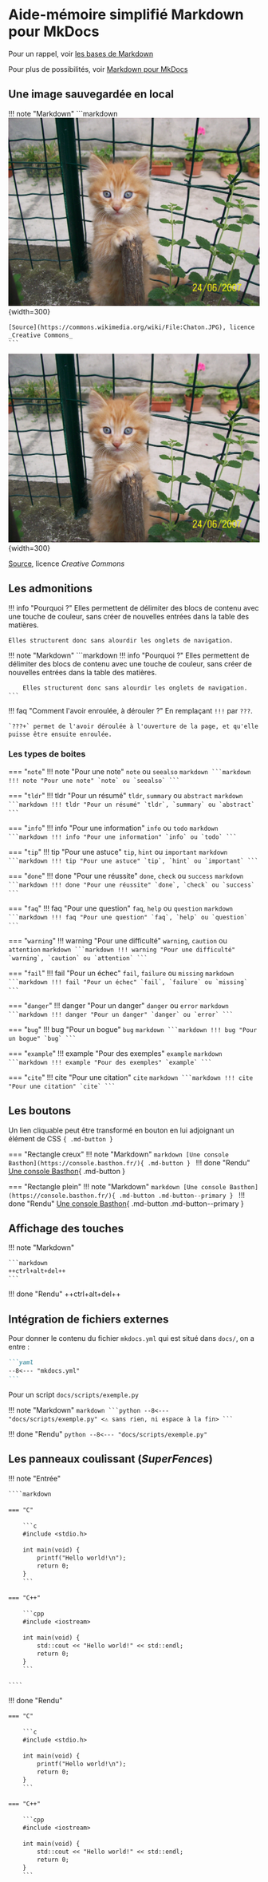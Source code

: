 # Aide-mémoire simplifié Markdown pour MkDocs

Pour un rappel, voir [les bases de Markdown](https://ens-fr.gitlab.io/mkdocs/markdown-bases/)

Pour plus de possibilités, voir [Markdown pour MkDocs](https://ens-fr.gitlab.io/mkdocs/markdown-mkdocs/)

## Une image sauvegardée en local

!!! note "Markdown"
    ```markdown
    ![Un chaton](images/Chaton.JPG){width=300}

    [Source](https://commons.wikimedia.org/wiki/File:Chaton.JPG), licence _Creative Commons_
    ```

![Un chaton](images/Chaton.JPG){width=300}

[Source](https://commons.wikimedia.org/wiki/File:Chaton.JPG), licence _Creative Commons_


## Les admonitions

!!! info "Pourquoi ?"
    Elles permettent de délimiter des blocs de contenu
      avec une touche de couleur, sans créer de nouvelles
      entrées dans la table des matières.
    
    Elles structurent donc sans alourdir les onglets de navigation.

!!! note "Markdown"
    ```markdown
    !!! info "Pourquoi ?"
        Elles permettent de délimiter des blocs de contenu
            avec une touche de couleur, sans créer de nouvelles
            entrées dans la table des matières.
        
        Elles structurent donc sans alourdir les onglets de navigation.
    ```

!!! faq "Comment l'avoir enroulée, à dérouler ?"
    En remplaçant `!!!` par `???`.

    `???+` permet de l'avoir déroulée à l'ouverture de la page, et qu'elle
    puisse être ensuite enroulée.

### Les types de boites

=== "`note`"
    !!! note "Pour une note"
        `note` ou `seealso`
        ````markdown
        ```markdown
        !!! note "Pour une note"
            `note` ou `seealso`
        ```
        ````

=== "`tldr`"
    !!! tldr "Pour un résumé"
        `tldr`, `summary` ou `abstract`
        ````markdown
        ```markdown
        !!! tldr "Pour un résumé"
            `tldr`, `summary` ou `abstract`
        ```
        ````

=== "`info`"
    !!! info "Pour une information"
        `info` ou `todo`
        ````markdown
        ```markdown
        !!! info "Pour une information"
            `info` ou `todo`
        ```
        ````

=== "`tip`"
    !!! tip "Pour une astuce"
        `tip`, `hint` ou `important`
        ````markdown
        ```markdown
        !!! tip "Pour une astuce"
            `tip`, `hint` ou `important`
        ```
        ````

=== "`done`"
    !!! done "Pour une réussite"
        `done`, `check` ou `success`
        ````markdown
        ```markdown
        !!! done "Pour une réussite"
            `done`, `check` ou `success`
        ```
        ````

=== "`faq`"
    !!! faq "Pour une question"
        `faq`, `help` ou `question`
        ````markdown
        ```markdown
        !!! faq "Pour une question"
            `faq`, `help` ou `question`
        ```
        ````

=== "`warning`"
    !!! warning "Pour une difficulté"
        `warning`, `caution` ou `attention`
        ````markdown
        ```markdown
        !!! warning "Pour une difficulté"
            `warning`, `caution` ou `attention`
        ```
        ````

=== "`fail`"
    !!! fail "Pour un échec"
        `fail`, `failure` ou `missing`
        ````markdown
        ```markdown
        !!! fail "Pour un échec"
            `fail`, `failure` ou `missing`
        ```
        ````

=== "`danger`"
    !!! danger "Pour un danger"
        `danger` ou `error`
        ````markdown
        ```markdown
        !!! danger "Pour un danger"
            `danger` ou `error`
        ```
        ````

=== "`bug`"
    !!! bug "Pour un bogue"
        `bug`
        ````markdown
        ```markdown
        !!! bug "Pour un bogue"
            `bug`
        ```
        ````

=== "`example`"
    !!! example "Pour des exemples"
        `example`
        ````markdown
        ```markdown
        !!! example "Pour des exemples"
            `example`
        ```
        ````

=== "`cite`"
    !!! cite "Pour une citation"
        `cite`
        ````markdown
        ```markdown
        !!! cite "Pour une citation"
            `cite`
        ```
        ````

## Les boutons

Un lien cliquable peut être transformé en bouton en lui adjoignant un élément de CSS `{ .md-button }`

=== "Rectangle creux"
    !!! note "Markdown"
        ```markdown
        [Une console Basthon](https://console.basthon.fr/){ .md-button }
        ```
    !!! done "Rendu"
        [Une console Basthon](https://console.basthon.fr/){ .md-button }

=== "Rectangle plein"
    !!! note "Markdown"
        ```markdown
        [Une console Basthon](https://console.basthon.fr/){ .md-button .md-button--primary }
        ```
    !!! done "Rendu"
        [Une console Basthon](https://console.basthon.fr/){ .md-button .md-button--primary }

## Affichage des touches

!!! note "Markdown"

    ```markdown
    ++ctrl+alt+del++
    ```

!!! done "Rendu"
    ++ctrl+alt+del++

## Intégration de fichiers externes

Pour donner le contenu du fichier `mkdocs.yml` qui est situé dans `docs/`, on a entre :

````markdown
```yaml
--8<---​ "mkdocs.yml"
```
````

Pour un script `docs/scripts/exemple.py`

!!! note "Markdown"
    ````markdown
    ```python
    --8<--- "docs/scripts/exemple.py" <⚠ sans rien, ni espace à la fin>
    ```
    ````

!!! done "Rendu"
    ```python
    --8<--- "docs/scripts/exemple.py"
    ```

## Les panneaux coulissant (*SuperFences*)

!!! note "Entrée"

    ````markdown

    === "C"

        ```c
        #include <stdio.h>

        int main(void) {
            printf("Hello world!\n");
            return 0;
        }
        ```

    === "C++"

        ```cpp
        #include <iostream>

        int main(void) {
            std::cout << "Hello world!" << std::endl;
            return 0;
        }
        ```

    ````

!!! done "Rendu"

    === "C"

        ```c
        #include <stdio.h>

        int main(void) {
            printf("Hello world!\n");
            return 0;
        }
        ```

    === "C++"

        ```cpp
        #include <iostream>

        int main(void) {
            std::cout << "Hello world!" << std::endl;
            return 0;
        }
        ```


